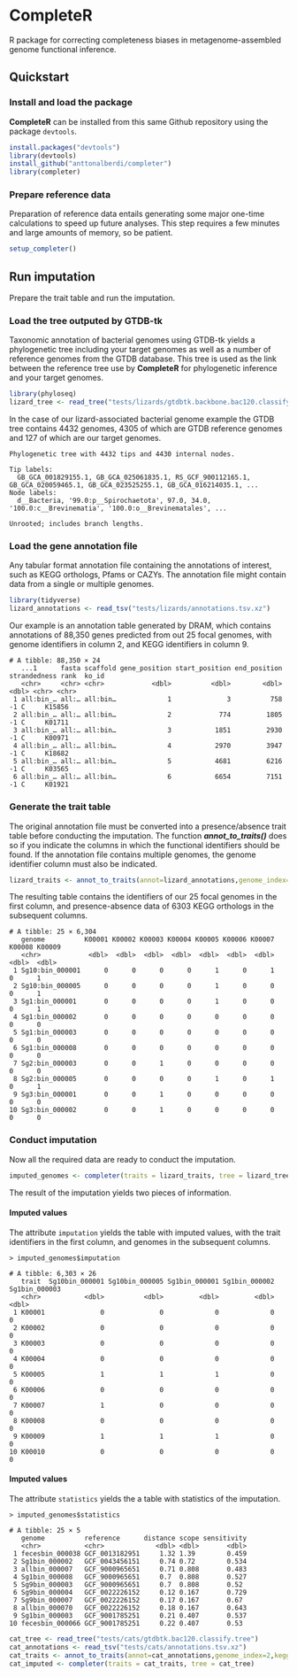 # CompleteR

R package for correcting completeness biases in metagenome-assembled genome functional inference.

## Quickstart

### Install and load the package

**CompleteR** can be installed from this same Github repository using the package `devtools`.

```r
install.packages("devtools")
library(devtools)
install_github("anttonalberdi/completer")
library(completer)
```

### Prepare reference data

Preparation of reference data entails generating some major one-time calculations to speed up future analyses. This step requires a few minutes and large amounts of memory, so be patient.

```r
setup_completer()
```

## Run imputation

Prepare the trait table and run the imputation.

### Load the tree outputed by GTDB-tk

Taxonomic annotation of bacterial genomes using GTDB-tk yields a phylogenetic tree including your target genomes as well as a number of reference genomes from the GTDB database. This tree is used as the link between the reference tree use by **CompleteR** for phylogenetic inference and your target genomes.

```r
library(phyloseq)
lizard_tree <- read_tree("tests/lizards/gtdbtk.backbone.bac120.classify.tree")
```

In the case of our lizard-associated bacterial genome example the GTDB tree contains 4432 genomes, 4305 of which are GTDB reference genomes and 127 of which are our target genomes.

```
Phylogenetic tree with 4432 tips and 4430 internal nodes.

Tip labels:
  GB_GCA_001829155.1, GB_GCA_025061835.1, RS_GCF_900112165.1, GB_GCA_020059465.1, GB_GCA_023525255.1, GB_GCA_016214035.1, ...
Node labels:
  d__Bacteria, '99.0:p__Spirochaetota', 97.0, 34.0, '100.0:c__Brevinematia', '100.0:o__Brevinematales', ...

Unrooted; includes branch lengths.
```

### Load the gene annotation file

Any tabular format annotation file containing the annotations of interest, such as KEGG orthologs, Pfams or CAZYs. The annotation file might contain data from a single or multiple genomes.

```r
library(tidyverse)
lizard_annotations <- read_tsv("tests/lizards/annotations.tsv.xz")
```

Our example is an annotation table generated by DRAM, which contains annotations of 88,350 genes predicted from out 25 focal genomes, with genome identifiers in column 2, and KEGG identifiers in column 9.

```
# A tibble: 88,350 × 24
   ...1      fasta scaffold gene_position start_position end_position strandedness rank  ko_id
   <chr>     <chr> <chr>            <dbl>          <dbl>        <dbl>        <dbl> <chr> <chr>
 1 all:bin_… all:… all:bin…             1              3          758           -1 C     K15856     
 2 all:bin_… all:… all:bin…             2            774         1805           -1 C     K01711           
 3 all:bin_… all:… all:bin…             3           1851         2930           -1 C     K00971      
 4 all:bin_… all:… all:bin…             4           2970         3947           -1 C     K18682
 5 all:bin_… all:… all:bin…             5           4681         6216           -1 C     K03565  
 6 all:bin_… all:… all:bin…             6           6654         7151           -1 C     K01921
```

### Generate the trait table

The original annotation file must be converted into a presence/absence trait table before conducting the imputation. The function ***annot_to_traits()*** does so if you indicate the columns in which the functional identifiers should be found. If the annotation file contains multiple genomes, the genome identifier column must also be indicated.

```r
lizard_traits <- annot_to_traits(annot=lizard_annotations,genome_index=2,kegg_index=9)
```

The resulting table contains the identifiers of our 25 focal genomes in the first column, and presence-absence data of 6303 KEGG orthologs in the subsequent columns.

```
# A tibble: 25 × 6,304
   genome          K00001 K00002 K00003 K00004 K00005 K00006 K00007 K00008 K00009
   <chr>            <dbl>  <dbl>  <dbl>  <dbl>  <dbl>  <dbl>  <dbl>  <dbl>  <dbl>
 1 Sg10:bin_000001      0      0      0      0      1      0      1      0      1
 2 Sg10:bin_000005      0      0      0      0      1      0      0      0      1
 3 Sg1:bin_000001       0      0      0      0      1      0      0      0      1
 4 Sg1:bin_000002       0      0      0      0      0      0      0      0      0
 5 Sg1:bin_000003       0      0      0      0      0      0      0      0      0
 6 Sg1:bin_000008       0      0      0      0      0      0      0      0      0
 7 Sg2:bin_000003       0      0      1      0      0      0      0      0      0
 8 Sg2:bin_000005       0      0      0      0      1      0      1      0      1
 9 Sg3:bin_000001       0      0      1      0      0      0      0      0      0
10 Sg3:bin_000002       0      0      1      0      0      0      0      0      0
```

### Conduct imputation

Now all the required data are ready to conduct the imputation.

```r
imputed_genomes <- completer(traits = lizard_traits, tree = lizard_tree)
```

The result of the imputation yields two pieces of information.

#### Imputed values

The attribute `imputation` yields the table with imputed values, with the trait identifiers in the first column, and genomes in the subsequent columns.

```
> imputed_genomes$imputation

# A tibble: 6,303 × 26
   trait  Sg10bin_000001 Sg10bin_000005 Sg1bin_000001 Sg1bin_000002 Sg1bin_000003
   <chr>           <dbl>          <dbl>         <dbl>         <dbl>         <dbl>
 1 K00001              0              0             0             0             0
 2 K00002              0              0             0             0             0
 3 K00003              0              0             0             0             0
 4 K00004              0              0             0             0             0
 5 K00005              1              1             1             0             0
 6 K00006              0              0             0             0             0
 7 K00007              1              0             0             0             0
 8 K00008              0              0             0             0             0
 9 K00009              1              1             1             0             0
10 K00010              0              0             0             0             0

```

#### Imputed values

The attribute `statistics` yields the a table with statistics of the imputation.

```
> imputed_genomes$statistics

# A tibble: 25 × 5
   genome          reference      distance scope sensitivity
   <chr>           <chr>             <dbl> <dbl>       <dbl>
 1 fecesbin_000038 GCF_0013182951     1.32 1.39        0.459
 2 Sg1bin_000002   GCF_0043456151     0.74 0.72        0.534
 3 allbin_000007   GCF_9000965651     0.71 0.808       0.483
 4 Sg1bin_000008   GCF_9000965651     0.7  0.808       0.527
 5 Sg9bin_000003   GCF_9000965651     0.7  0.808       0.52
 6 Sg9bin_000004   GCF_0022226152     0.12 0.167       0.729
 7 Sg9bin_000007   GCF_0022226152     0.17 0.167       0.67
 8 allbin_000070   GCF_0022226152     0.18 0.167       0.643
 9 Sg1bin_000003   GCF_9001785251     0.21 0.407       0.537
10 fecesbin_000066 GCF_9001785251     0.22 0.407       0.53
```


```r
cat_tree <- read_tree("tests/cats/gtdbtk.bac120.classify.tree")
cat_annotations <- read_tsv("tests/cats/annotations.tsv.xz")
cat_traits <- annot_to_traits(annot=cat_annotations,genome_index=2,kegg_index=9)
cat_imputed <- completer(traits = cat_traits, tree = cat_tree)
```
